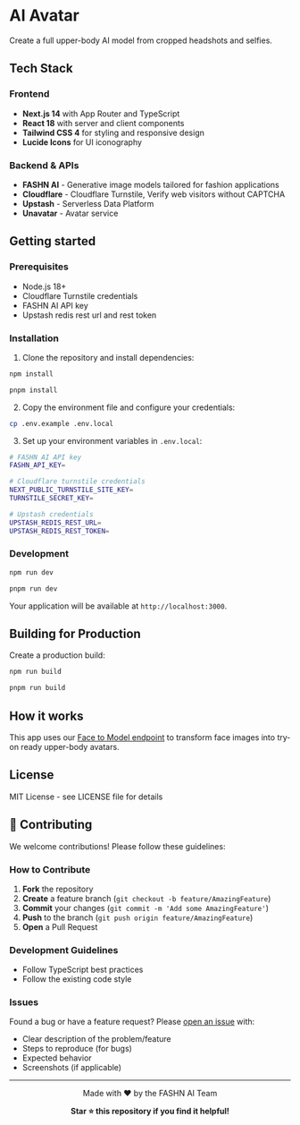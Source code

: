 # AI Avatar

Create a full upper-body AI model from cropped headshots and selfies.

## Tech Stack

### Frontend
- **Next.js 14** with App Router and TypeScript
- **React 18** with server and client components
- **Tailwind CSS 4** for styling and responsive design
- **Lucide Icons** for UI iconography

### Backend & APIs
- **FASHN AI** - Generative image models tailored for fashion applications
- **Cloudflare** - Cloudflare Turnstile, Verify web visitors without CAPTCHA
- **Upstash** - Serverless Data Platform
- **Unavatar** - Avatar service

## Getting started

### Prerequisites

- Node.js 18+ 
- Cloudflare Turnstile credentials
- FASHN AI API key
- Upstash redis rest url and rest token

### Installation

1. Clone the repository and install dependencies:

```bash
npm install
```

```bash
pnpm install
```

2. Copy the environment file and configure your credentials:

```bash
cp .env.example .env.local
```

3. Set up your environment variables in `.env.local`:

```bash
# FASHN AI API key
FASHN_API_KEY=

# Cloudflare turnstile credentials
NEXT_PUBLIC_TURNSTILE_SITE_KEY=
TURNSTILE_SECRET_KEY=

# Upstash credentials
UPSTASH_REDIS_REST_URL=
UPSTASH_REDIS_REST_TOKEN=
```

### Development

```bash
npm run dev
```

```bash
pnpm run dev
```

Your application will be available at `http://localhost:3000`.

## Building for Production

Create a production build:

```bash
npm run build
```

```bash
pnpm run build
```

## How it works

This app uses our [Face to Model endpoint](https://docs.fashn.ai/api-reference/face-to-model) to transform face images into try-on ready upper-body avatars.

## License

MIT License - see LICENSE file for details

## 🤝 Contributing

We welcome contributions! Please follow these guidelines:

### How to Contribute

1. **Fork** the repository
2. **Create** a feature branch (`git checkout -b feature/AmazingFeature`)
3. **Commit** your changes (`git commit -m 'Add some AmazingFeature'`)
4. **Push** to the branch (`git push origin feature/AmazingFeature`)
5. **Open** a Pull Request

### Development Guidelines

- Follow TypeScript best practices
- Follow the existing code style

### Issues

Found a bug or have a feature request? Please [open an issue](https://github.com/fashn-AI/avatar-try-on/issues/new) with:

- Clear description of the problem/feature
- Steps to reproduce (for bugs)
- Expected behavior
- Screenshots (if applicable)

---

<div align="center">
  <p>Made with ❤️ by the FASHN AI Team</p>
  <p>
    <strong>Star ⭐ this repository if you find it helpful!</strong>
  </p>
</div>
